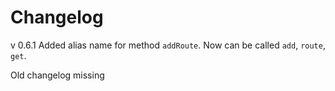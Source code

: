 Changelog
=========

v 0.6.1
Added alias name for method `addRoute`. Now can be called `add`, `route`, `get`.

Old changelog missing